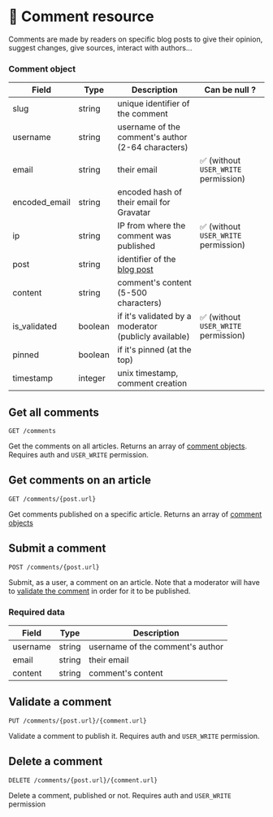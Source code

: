 # 💬 Comment resource

Comments are made by readers on specific blog posts to give their opinion, suggest changes, give sources, interact with authors...

### Comment object

| Field            | Type                      | Description                                           | Can be null ?                           |
| ---------------- | ------------------------- | ----------------------------------------------------- | --------------------------------------- |
| slug             | string                    | unique identifier of the comment                      |                                         |
| username         | string                    | username of the comment's author (2-64 characters)    |                                         |
| email            | string                    | their email                                           | ✅ (without `USER_WRITE` permission)    |
| encoded_email    | string                    | encoded hash of their email for Gravatar              |                                         |
| ip               | string                    | IP from where the comment was published               | ✅ (without `USER_WRITE` permission)    |
| post             | string                    | identifier of the [blog post](./BlogPost.md)          |                                         |
| content          | string                    | comment's content (5-500 characters)                  |                                         |
| is_validated     | boolean                   | if it's validated by a moderator (publicly available) | ✅ (without `USER_WRITE` permission)    |
| pinned           | boolean                   | if it's pinned (at the top)                           |                                         |
| timestamp        | integer                   | unix timestamp, comment creation                      |                                         |

## Get all comments

`GET /comments`

Get the comments on all articles. Returns an array of [comment objects](#comment-object). Requires auth and `USER_WRITE` permission.

## Get comments on an article

`GET /comments/{post.url}`

Get comments published on a specific article. Returns an array of [comment objects](#comment-object)

## Submit a comment

`POST /comments/{post.url}`

Submit, as a user, a comment on an article. Note that a moderator will have to [validate the comment](#validate-a-comment) in order for it to be published.

### Required data

| Field       | Type            | Description                      |
| ----------- | --------------- | -------------------------------- |
| username    | string          | username of the comment's author |
| email       | string          | their email                      |
| content     | string          | comment's content                | 

## Validate a comment

`PUT /comments/{post.url}/{comment.url}`

Validate a comment to publish it. Requires auth and `USER_WRITE` permission.

## Delete a comment

`DELETE /comments/{post.url}/{comment.url}`

Delete a comment, published or not. Requires auth and `USER_WRITE` permission
